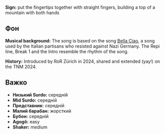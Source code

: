 **Sign:** put the fingertips together with straight fingers, building a top of a
mountain with both hands

## Фон

**Musical background:** The song is based on the song [Bella
Ciao](https://en.wikipedia.org/wiki/Bella_ciao), a song used by the Italian
partisans who resisted against Nazi Germany. The Repi line, Break 1 and the
Intro resemble the rhythm of the song.

**History:** Introduced by RoR Zürich in 2024, shared and extended (yay!) on the
TNM 2024.

## Важко

* **Низький Surdo:** середній
* **Mid Surdo:** середній
* **Представник:** середній
* **Малий барабан:** жорсткий
* **Бубон:** середній
* **Agogô:** easy
* **Shaker:** medium
